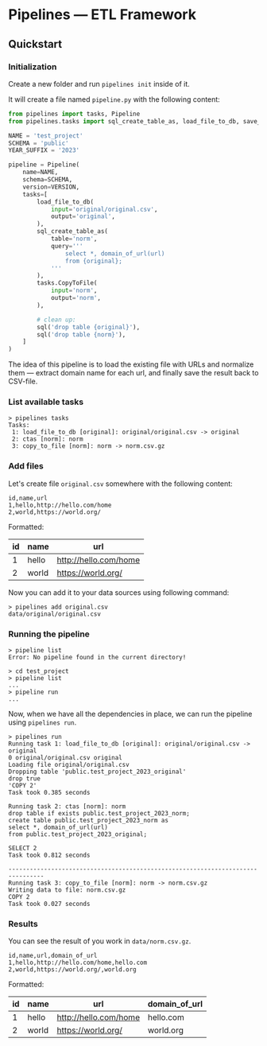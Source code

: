 # Pipelines — ETL Framework

## Quickstart

### Initialization

Create a new folder and run `pipelines init` inside of it.

It will create a file named `pipeline.py` with the following content:

```python
from pipelines import tasks, Pipeline
from pipelines.tasks import sql_create_table_as, load_file_to_db, save_table_to_file

NAME = 'test_project'
SCHEMA = 'public'
YEAR_SUFFIX = '2023'

pipeline = Pipeline(
    name=NAME,
    schema=SCHEMA,
    version=VERSION,
    tasks=[
        load_file_to_db(
            input='original/original.csv',
            output='original',
        ),
        sql_create_table_as(
            table='norm',
            query='''
                select *, domain_of_url(url)
                from {original};
            '''
        ),
        tasks.CopyToFile(
            input='norm',
            output='norm',
        ),

        # clean up:
        sql('drop table {original}'),
        sql('drop table {norm}'),
    ]
)
```

The idea of this pipeline is to load the existing file with URLs and normalize them — extract domain name for each url, and finally save the result back to CSV-file.

### List available tasks


```shell
> pipelines tasks
Tasks:
 1: load_file_to_db [original]: original/original.csv -> original
 2: ctas [norm]: norm
 3: copy_to_file [norm]: norm -> norm.csv.gz
```

### Add files

Let's create file `original.csv` somewhere with the following content:

```csv
id,name,url
1,hello,http://hello.com/home
2,world,https://world.org/
```

Formatted:

id |  name | url
-- | ----- | ---
 1 | hello | http://hello.com/home
 2 | world | https://world.org/

Now you can add it to your data sources using following command:

```shell
> pipelines add original.csv
data/original/original.csv
```

### Running the pipeline

```shell
> pipeline list
Error: No pipeline found in the current directory!

> cd test_project
> pipeline list
...
> pipeline run
...
```

Now, when we have all the dependencies in place, we can run the pipeline using `pipelines run`.

```shell
> pipelines run
Running task 1: load_file_to_db [original]: original/original.csv -> original
0 original/original.csv original
Loading file original/original.csv
Dropping table 'public.test_project_2023_original'
drop true
'COPY 2'
Task took 0.385 seconds

Running task 2: ctas [norm]: norm
drop table if exists public.test_project_2023_norm;
create table public.test_project_2023_norm as
select *, domain_of_url(url)
from public.test_project_2023_original;

SELECT 2
Task took 0.812 seconds

--------------------------------------------------------------------------------
Running task 3: copy_to_file [norm]: norm -> norm.csv.gz
Writing data to file: norm.csv.gz
COPY 2
Task took 0.027 seconds
```

### Results

You can see the result of you work in `data/norm.csv.gz`.

```csv
id,name,url,domain_of_url
1,hello,http://hello.com/home,hello.com
2,world,https://world.org/,world.org
```

Formatted:

id |  name |                   url | domain_of_url
-- | ----- | --------------------- | -------------
 1 | hello | http://hello.com/home | hello.com
 2 | world |    https://world.org/ | world.org
